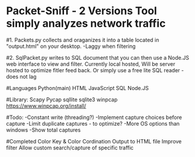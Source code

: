 # Packet-Sniff - 2 Versions Tool simply analyzes network traffic 

#1. Packets.py collects and oraganizes it into a table located in "output.html" on your desktop. -Laggy when filtering

#2. SqlPacket.py writes to SQL document that you can then use a Node.JS web interface to view and filter. Currently local hosted, Will be server hosted to optimize fitler feed back. Or simply use a free lite SQL reader - does not lag

#Languages
Python(main)
HTML
JavaScript
SQL
Node.JS


#Library:
Scapy
Pycap
sqllite
sqlite3
winpcap https://www.winpcap.org/install/


#Todo:
-Constant write (threading?)
-Implement capture choices before capture
-Limit duplicate captures - to optimize?
-More OS options than windows
-Show total captures

#Completed
Color Key & Color Cordination
Output to HTML file
Improve filter
Allow custom search/capture of specific traffic
